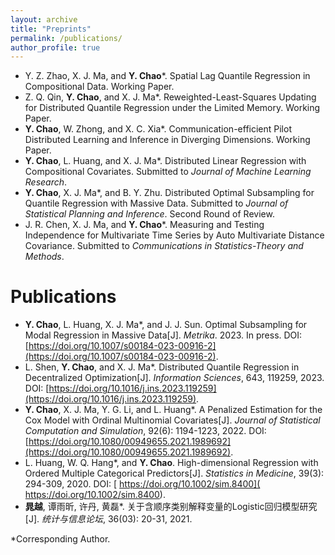 ```yaml
---
layout: archive
title: "Preprints"
permalink: /publications/
author_profile: true
---
```

- Y. Z. Zhao, X. J. Ma, and **Y. Chao**\*. Spatial Lag Quantile Regression in Compositional Data. Working Paper.
- Z. Q. Qin, **Y. Chao**, and X. J. Ma\*. Reweighted-Least-Squares Updating for Distributed Quantile Regression under the Limited Memory. Working Paper.
- **Y. Chao**, W. Zhong, and X. C. Xia\*. Communication-efficient Pilot Distributed Learning and Inference in Diverging Dimensions. Working Paper.
- **Y. Chao**, L. Huang, and X. J. Ma\*. Distributed Linear Regression with Compositional Covariates. Submitted to _Journal of Machine Learning Research_. 
- **Y. Chao**, X. J. Ma\*, and B. Y. Zhu. Distributed Optimal Subsampling for Quantile Regression with Massive Data. Submitted to _Journal of Statistical Planning and Inference_. Second Round of Review.
- J. R. Chen, X. J. Ma, and **Y. Chao**\*. Measuring and Testing Independence for Multivariate Time Series by Auto Multivariate Distance Covariance. Submitted to _Communications in Statistics-Theory and Methods_.

Publications
======
- **Y. Chao**, L. Huang, X. J. Ma\*, and J. J. Sun. Optimal Subsampling for Modal Regression in Massive Data[J]. _Metrika_. 2023. In press. DOI: [https://doi.org/10.1007/s00184-023-00916-2](https://doi.org/10.1007/s00184-023-00916-2).
- L. Shen, **Y. Chao**, and X. J. Ma\*. Distributed Quantile Regression in Decentralized Optimization[J]. *Information Sciences*, 643, 119259, 2023. 
DOI: [https://doi.org/10.1016/j.ins.2023.119259](https://doi.org/10.1016/j.ins.2023.119259). 
- **Y. Chao**, X. J. Ma, Y. G. Li, and L. Huang\*. A Penalized Estimation for the Cox Model with Ordinal Multinomial Covariates[J]. *Journal of Statistical Computation and Simulation*, 92(6): 1194-1223, 2022. DOI: [https://doi.org/10.1080/00949655.2021.1989692](https://doi.org/10.1080/00949655.2021.1989692).
- L. Huang, W. Q. Hang\*, and **Y. Chao**. High-dimensional Regression with Ordered Multiple Categorical Predictors[J]. *Statistics in Medicine*, 39(3): 294-309, 2020. DOI: [ https://doi.org/10.1002/sim.8400]( https://doi.org/10.1002/sim.8400).
- **晁越**, 谭雨昕, 许丹, 黄磊\*. 关于含顺序类别解释变量的Logistic回归模型研究[J]. *统计与信息论坛*, 36(03): 20-31, 2021. 


\*Corresponding Author.
   

